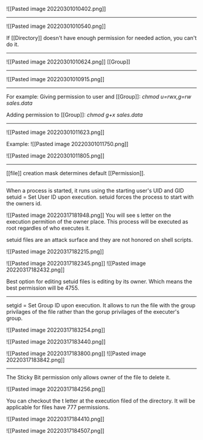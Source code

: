 ![[Pasted image 20220301010402.png]]

--------------------------------------------
![[Pasted image 20220301010540.png]]

If [[Directory]] doesn't have enough permission for needed action, you can't do it.


--------------------------------------------------

![[Pasted image 20220301010624.png]]
[[Group]]

--------------------------------------

![[Pasted image 20220301010915.png]]

------------------------------

For example:
Giving permission to user and [[Group]]:
*chmod u=rwx,g=rw sales.data*

Adding permission to [[Group]]:
*chmod g+x sales.data*

-----------------------------------------

![[Pasted image 20220301011623.png]]

Example:
![[Pasted image 20220301011750.png]]

![[Pasted image 20220301011805.png]]

----------------------------------

[[file]] creation mask determines default [[Permission]].

------------------

When a process is started, it runs using the starting user's UID and GID
setuid = Set User ID upon execution.
setuid forces the process to start with the owners id.

![[Pasted image 20220317181948.png]]
You will see s letter on the execution permition of the owner place. This process will be executed as root regardles of who executes it.

setuid files are an attack surface and they are not honored on shell scripts.

![[Pasted image 20220317182215.png]]

![[Pasted image 20220317182345.png]]
![[Pasted image 20220317182432.png]]

Best option for editing setuid files is editing by its owner. Which means the best permission will be 4755.

--------------------

setgid = Set Group ID upon execution. It allows to run the file with the group privilages of the file rather than the gorup privilages of the executer's group.

![[Pasted image 20220317183254.png]]

![[Pasted image 20220317183440.png]]

![[Pasted image 20220317183800.png]]
![[Pasted image 20220317183842.png]]

------------------------

The Sticky Bit permission only allows owner of the file to delete it.

![[Pasted image 20220317184256.png]]

You can checkout the t letter at the execution filed of the directory. It will be applicable for files have 777 permissions.

![[Pasted image 20220317184410.png]]

![[Pasted image 20220317184507.png]]